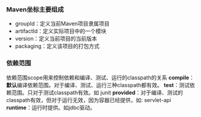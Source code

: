 ### Maven坐标主要组成
- groupId：定义当前Maven项目隶属项目
- artifactId：定义实际项目中的一个模块
- version：定义当前项目的当前版本
- packaging：定义该项目的打包方式

### 依赖范围
依赖范围scope用来控制依赖和编译、测试、运行的classpath的关系
**compile**：**默认**编译依赖范围。对于编译、测试、运行三种classpath都有效。
**test**：测试依赖范围。只对于测试classpath有效。如 junit
**provided**：对于编译、测试的classpath有效，但对于运行无效，因为容器已经提供，如: servlet-api
**runtime**：运行时提供。如jdbc驱动。